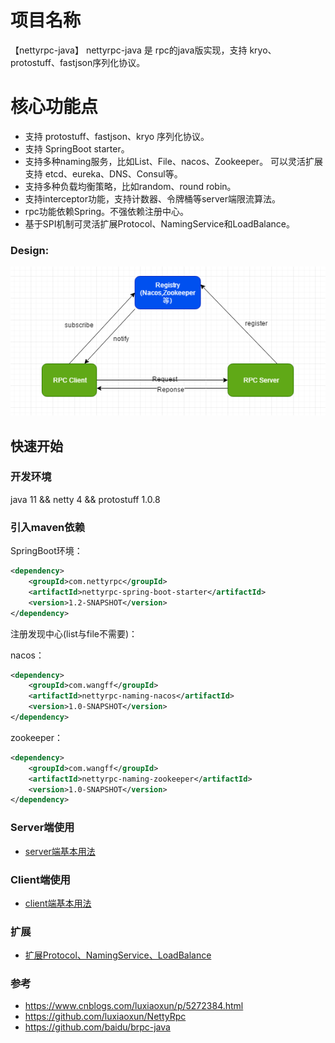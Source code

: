 # 项目名称
【nettyrpc-java】
nettyrpc-java 是 rpc的java版实现，支持 kryo、protostuff、fastjson序列化协议。

# 核心功能点
* 支持 protostuff、fastjson、kryo 序列化协议。
* 支持 SpringBoot starter。
* 支持多种naming服务，比如List、File、nacos、Zookeeper。
    可以灵活扩展支持 etcd、eureka、DNS、Consul等。
* 支持多种负载均衡策略，比如random、round robin。
* 支持interceptor功能，支持计数器、令牌桶等server端限流算法。
* rpc功能依赖Spring。不强依赖注册中心。
* 基于SPI机制可灵活扩展Protocol、NamingService和LoadBalance。
### Design:
![design](docs/rpc.png)
## 快速开始
### 开发环境
java 11 && netty 4 && protostuff 1.0.8

### 引入maven依赖
SpringBoot环境：
```xml
<dependency>
    <groupId>com.nettyrpc</groupId>
    <artifactId>nettyrpc-spring-boot-starter</artifactId>
    <version>1.2-SNAPSHOT</version>
</dependency>
```
注册发现中心(list与file不需要)：

nacos：
```xml
<dependency>
    <groupId>com.wangff</groupId>
    <artifactId>nettyrpc-naming-nacos</artifactId>
    <version>1.0-SNAPSHOT</version>
</dependency>
```
zookeeper：
```xml
<dependency>
    <groupId>com.wangff</groupId>
    <artifactId>nettyrpc-naming-zookeeper</artifactId>
    <version>1.0-SNAPSHOT</version>
</dependency>
```
### Server端使用
* [server端基本用法](https://github.com/fangzi123/nettyrpc-java/tree/dev/nettyrpc-example/server/README.md)

### Client端使用
* [client端基本用法](https://github.com/fangzi123/nettyrpc-java/tree/dev/nettyrpc-example/client/README.md)

### 扩展
* [扩展Protocol、NamingService、LoadBalance](https://github.com/fangzi123/nettyrpc-java/tree/dev/docs/extension.md)

### 参考
* https://www.cnblogs.com/luxiaoxun/p/5272384.html
* https://github.com/luxiaoxun/NettyRpc
* https://github.com/baidu/brpc-java
